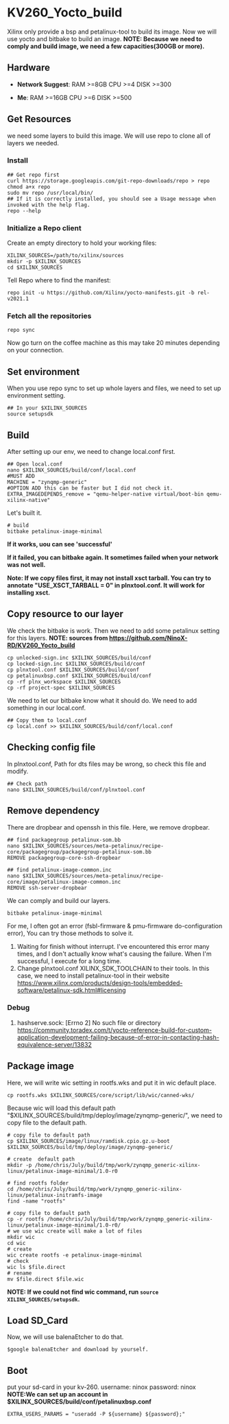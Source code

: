 # KV260_Yocto_build
  Xilinx only provide a bsp and petalinux-tool to build its image. Now we will use yocto and bitbake to build an image. 
**NOTE: Because we need to comply and build image, we need a few capacities(300GB or more).**
## Hardware
* **Network Suggest**:
RAM >=8GB
CPU >=4
DISK >=300

* **Me**:
RAM >=16GB
CPU >=6
DISK >=500
## Get Resources
  we need some layers to build this image. We will use repo to clone all of layers we needed.
  ### Install
```script=
## Get repo first
curl https://storage.googleapis.com/git-repo-downloads/repo > repo
chmod a+x repo
sudo mv repo /usr/local/bin/
## If it is correctly installed, you should see a Usage message when invoked with the help flag. 
repo --help
```
### Initialize a Repo client
Create an empty directory to hold your working files:
```script=
XILINX_SOURCES=/path/to/xilinx/sources
mkdir -p $XILINX_SOURCES
cd $XILINX_SOURCES
```
Tell Repo where to find the manifest:
```script=
repo init -u https://github.com/Xilinx/yocto-manifests.git -b rel-v2021.1
```
### Fetch all the repositories
```script=
repo sync
```
Now go turn on the coffee machine as this may take 20 minutes depending on your connection.
## Set environment
When you use repo sync to set up whole layers and files, we need to set up environment setting.
```script=
## In your $XILINX_SOURCES
source setupsdk
```
## Build
After setting up our env, we need to change local.conf first.
```script=
## Open local.conf
nano $XILINX_SOURCES/build/conf/local.conf
#MUST ADD 
MACHINE = "zynqmp-generic"
#OPTION ADD this can be faster but I did not check it.
EXTRA_IMAGEDEPENDS_remove = "qemu-helper-native virtual/boot-bin qemu-xilinx-native"
```
Let's built it.
```script=
# build
bitbake petalinux-image-minimal
```
**If it works, uou can see 'successful'**

**If it failed, you can bitbake again. It sometimes failed when your network was not well.**

**Note: If we copy files first, it may not install xsct tarball. You can try to annotate "USE_XSCT_TARBALL = 0" in plnxtool.conf. It will work for installing xsct.**
## Copy resource to our layer
We check the bitbake is work. Then we need to add some petalinux setting for this layers.
**NOTE: sources from https://github.com/NinoX-RD/KV260_Yocto_build**
```script=
cp unlocked-sign.inc $XILINX_SOURCES/build/conf
cp locked-sign.inc $XILINX_SOURCES/build/conf
cp plnxtool.conf $XILINX_SOURCES/build/conf
cp petalinuxbsp.conf $XILINX_SOURCES/build/conf
cp -rf plnx_workspace $XILINX_SOURCES
cp -rf project-spec $XILINX_SOURCES
```
We need to let our bitbake know what it should do. We need to add something in our local.conf.
```script=
## Copy them to local.conf
cp local.conf >> $XILINX_SOURCES/build/conf/local.conf
```
## Checking config file 
In plnxtool.conf, Path for dts files may be wrong, so check this file and modify.
```script=
## Check path
nano $XILINX_SOURCES/build/conf/plnxtool.conf
```
## Remove dependency
There are dropbear and openssh in this file. Here, we remove dropbear.
```script=
## find packagegroup petalinux-som.bb
nano $XILINX_SOURCES/sources/meta-petalinux/recipe-core/packagegroup/packagegroup-petalinux-som.bb
REMOVE packagegroup-core-ssh-dropbear

## find petalinux-image-common.inc
nano $XILINX_SOURCES/sources/meta-petalinux/recipe-core/image/petalinux-image-common.inc
REMOVE ssh-server-dropbear 
```
We can comply and build our layers.
```script=
bitbake petalinux-image-minimal
```
For me, I often got an error (fsbl-firmware & pmu-firmware do-configuration error), You can try those methods to solve it.
1. Waiting for finish without interrupt.
I've encountered this error many times, and I don't actually know what's causing the failure. When I'm successful, I execute for a long time.
3. Change plnxtool.conf XILINX_SDK_TOOLCHAIN to their tools.
In this case, we need to install petalinux-tool in their website
https://www.xilinx.com/products/design-tools/embedded-software/petalinux-sdk.html#licensing
### Debug
1. hashserve.sock: [Errno 2] No such file or directory
https://community.toradex.com/t/yocto-reference-build-for-custom-application-development-failing-because-of-error-in-contacting-hash-equivalence-server/13832
 
## Package image
Here, we will write wic setting in rootfs.wks and put it in wic default place.
```
cp rootfs.wks $XILINX_SOURCES/core/script/lib/wic/canned-wks/ 
```
Because wic will load this default path "$XILINX_SOURCES/build/tmp/deploy/image/zynqmp-generic/", we need to copy file to the default path.
```script=
# copy file to default path
cp $XILINX_SOURCES/image/linux/ramdisk.cpio.gz.u-boot $XILINX_SOURCES/build/tmp/deploy/image/zynqmp-generic/

# create  default path
mkdir -p /home/chris/July/build/tmp/work/zynqmp_generic-xilinx-linux/petalinux-image-minimal/1.0-r0

# find rootfs folder
cd /home/chris/July/build/tmp/work/zynqmp_generic-xilinx-linux/petalinux-initramfs-image
find -name "rootfs"

# copy file to default path
cp -r rootfs /home/chris/July/build/tmp/work/zynqmp_generic-xilinx-linux/petalinux-image-minimal/1.0-r0/
# we use wic create will make a lot of files
mkdir wic
cd wic
# create 
wic create rootfs -e petalinux-image-minimal
# check
wic ls $file.direct
# rename
mv $file.direct $file.wic
```
**NOTE: If we could not find wic command, run `source XILINX_SOURCES/setupsdk`.**


## Load SD_Card
Now, we will use balenaEtcher to do that.
```
$google balenaEtcher and download by yourself.
```
## Boot
put your sd-card in your kv-260.
username: ninox
password: ninox
**NOTE:We can set up an account in $XILINX_SOURCES/build/conf/petalinuxbsp.conf**
```
EXTRA_USERS_PARAMS = "useradd -P ${username} ${password};"
```